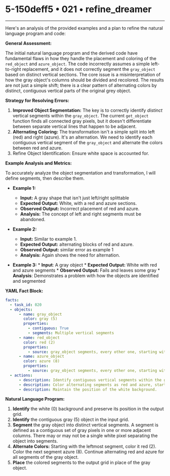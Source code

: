 # 5-150deff5 • 021 • refine_dreamer

---
Here's an analysis of the provided examples and a plan to refine the natural language program and code:

**General Assessment:**

The initial natural language program and the derived code have fundamental flaws in how they handle the placement and coloring of the `red_object` and `azure_object`. The code incorrectly assumes a simple left-to-right replacement, and it does not correctly segment the `gray_object` based on distinct vertical sections. The core issue is a misinterpretation of how the gray object's columns should be divided and recolored. The results are not just a simple shift; there is a clear pattern of alternating colors by distinct, contiguous vertical parts of the original grey object.

**Strategy for Resolving Errors:**

1.  **Improved Object Segmentation:** The key is to correctly identify *distinct* vertical segments within the `gray_object`. The current `get_object` function finds all connected gray pixels, but it doesn't differentiate between separate vertical lines that happen to be adjacent.
2.  **Alternating Coloring:** The transformation isn't a simple split into left (red) and right (azure). It's an alternation.  We need to identify each contiguous vertical segment of the `gray_object` and alternate the colors between red and azure.
3. Refine Object Identification: Ensure white space is accounted for.

**Example Analysis and Metrics:**

To accurately analyze the object segmentation and transformation, I will define segments, then describe them.

*   **Example 1:**
    *   **Input:** A gray shape that isn't just left/right splittable
    *   **Expected Output:** White, with a red and azure sections.
    *   **Observed Output:** Incorrect placement of red and azure.
    *    **Analysis:** The concept of left and right segments must be abandoned.

*   **Example 2:**
    *   **Input:** Similar to example 1.
    *   **Expected Output:** alternating blocks of red and azure.
    *   **Observed Output:** similar error as example 1
    *   **Analysis:** Again shows the need for alternation.

*   **Example 3:**
        *  **Input**: A gray object
        *   **Expected Output:** White with red and azure segments
        *   **Observed Output:** Fails and leaves some gray
        *   **Analysis**: Demonstrates a problem with how the objects are identified and segmented

**YAML Fact Block:**

```yaml
facts:
  - task_id: 020
  - objects:
      - name: gray_object
        color: gray (5)
        properties:
          - contiguous: True
          - segments: Multiple vertical segments
      - name: red_object
        color: red (2)
        properties:
          - source: gray_object segments, every other one, starting with first
      - name: azure_object
        color: azure (8)
        properties:
          - source: gray_object segments, every other one, starting with second
  - actions:
      - description: Identify contiguous vertical segments within the gray_object.
      - description: Color alternating segments as red and azure, starting with red.
      - description: Maintain the position of the white background.

```

**Natural Language Program:**

1.  **Identify** the white (0) background and preserve its position in the output grid.
2.  **Identify** the contiguous gray (5) object in the input grid.
3.  **Segment** the gray object into distinct vertical segments. A segment is defined as a contiguous set of gray pixels in one or more adjacent columns. There may or may not be a single white pixel separating the object into segments.
4.  **Alternate Colors:** Starting with the leftmost segment, color it red (2). Color the next segment azure (8). Continue alternating red and azure for all segments of the gray object.
5. **Place** the colored segments to the output grid in place of the gray object.


